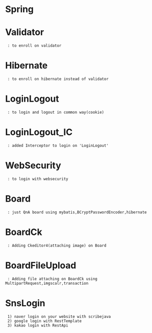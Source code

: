 # Spring
       
  # Validator
     : to enroll on validator
  
  # Hibernate
     : to enroll on hibernate instead of validator
     
  # LoginLogout
     : to login and logout in common way(cookie)
  
  # LoginLogout_IC
     : added Interceptor to login on 'LoginLogout'
     
  # WebSecurity
     : to login with websecurity
  
  # Board
     : just QnA board using mybatis,BCryptPasswordEncoder,hibernate

  # BoardCk
     : Adding Ckeditor4(attaching image) on Board
     
  # BoardFileUpload
     : Adding file attaching on BoardCk using MultipartRequest,imgscalr,transaction
     
  # SnsLogin 
     1) naver login on your website with scribejava
     2) google login with RestTemplate
     3) kakao login with RestApi
